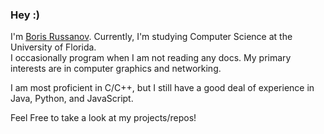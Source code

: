 <h3> Hey :) </h3>

I'm [Boris Russanov](https://s1gr4y.github.io/). Currently, I'm studying Computer Science at the University of Florida.\
I occasionally program when I am not reading any docs. My primary interests are in computer graphics and networking.

I am most proficient in C/C++, but I still have a good deal of experience in Java, Python, and JavaScript.

Feel Free to take a look at my projects/repos!
